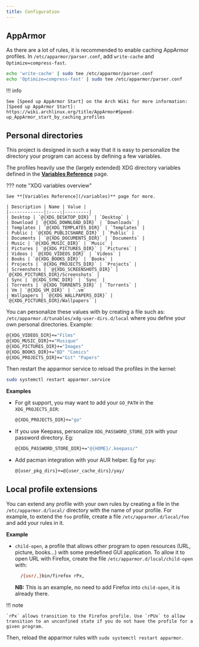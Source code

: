 ```yaml
---
title: Configuration
---
```


## AppArmor

As there are a lot of rules, it is recommended to enable caching AppArmor profiles.
In `/etc/apparmor/parser.conf`, add `write-cache` and `Optimize=compress-fast`.

```sh
echo 'write-cache' | sudo tee /etc/apparmor/parser.conf
echo 'Optimize=compress-fast' | sudo tee /etc/apparmor/parser.conf
```

!!! info

    See [Speed up AppArmor Start] on the Arch Wiki for more information:
    [Speed up AppArmor Start]: https://wiki.archlinux.org/title/AppArmor#Speed-up_AppArmor_start_by_caching_profiles


## Personal directories

This project is designed in such a way that it is easy to personalize the
directory your program can access by defining a few variables.

The profiles heavily use the (largely extended) XDG directory variables defined
in the **[Variables Reference](/variables)** page.

??? note "XDG variables overview"

    See **[Variables Reference](/variables)** page for more.

    | Description | Name | Value |
    |-------------|:----:|---------|
    | Desktop | `@{XDG_DESKTOP_DIR}` | `Desktop` |
    | Download | `@{XDG_DOWNLOAD_DIR}` | `Downloads` |
    | Templates | `@{XDG_TEMPLATES_DIR}` | `Templates` |
    | Public | `@{XDG_PUBLICSHARE_DIR}` | `Public` |
    | Documents | `@{XDG_DOCUMENTS_DIR}` | `Documents` |
    | Music | `@{XDG_MUSIC_DIR}` | `Music` |
    | Pictures | `@{XDG_PICTURES_DIR}` | `Pictures` |
    | Videos | `@{XDG_VIDEOS_DIR}` | `Videos` |
    | Books | `@{XDG_BOOKS_DIR}` | `Books` |
    | Projects | `@{XDG_PROJECTS_DIR}` | `Projects` |
    | Screenshots | `@{XDG_SCREENSHOTS_DIR}` | `@{XDG_PICTURES_DIR}/Screenshots` |
    | Sync | `@{XDG_SYNC_DIR}` | `Sync` |
    | Torrents | `@{XDG_TORRENTS_DIR}` | `Torrents` |
    | Vm | `@{XDG_VM_DIR}` | `.vm`
    | Wallpapers | `@{XDG_WALLPAPERS_DIR}` | `@{XDG_PICTURES_DIR}/Wallpapers` |

You can personalize these values with by creating a file such as:
`/etc/apparmor.d/tunables/xdg-user-dirs.d/local` where you define your own
personal directories. Example:
```sh
@{XDG_VIDEOS_DIR}+="Films"
@{XDG_MUSIC_DIR}+="Musique"
@{XDG_PICTURES_DIR}+="Images"
@{XDG_BOOKS_DIR}+="BD" "Comics"
@{XDG_PROJECTS_DIR}+="Git" "Papers"
```

Then restart the apparmor service to reload the profiles in the kernel:
```sh
sudo systemctl restart apparmor.service
```

**Examples**

- For git support, you may want to add your `GO_PATH` in the `XDG_PROJECTS_DIR`:
    ```sh
    @{XDG_PROJECTS_DIR}+="go"
    ```
- If you use Keepass, personalize `XDG_PASSWORD_STORE_DIR` with your password directory. Eg:
    ```sh
    @{XDG_PASSWORD_STORE_DIR}+="@{HOME}/.keepass/"
    ```
- Add pacman integration with your AUR helper. Eg for `yay`:
    ```sh
    @{user_pkg_dirs}+=@{user_cache_dirs}/yay/
    ```

## Local profile extensions

You can extend any profile with your own rules by creating a file in the 
`/etc/apparmor.d/local/` directory with the name of your profile. For example,
to extend the `foo` profile, create a file `/etc/apparmor.d/local/foo` and add
your rules in it.

**Example**

- `child-open`, a profile that allows other program to open resources (URL, 
  picture, books...) with some predefined GUI application. To allow it to open
  URL with Firefox, create the file `/etc/apparmor.d/local/child-open` with:
  ```sh
    /{usr/,}bin/firefox rPx,
  ```
  **NB:** This is an example, no need to add Firefox into `child-open`, it is already there.

!!! note

    `rPx` allows transition to the Firefox profile. Use `rPUx` to allow
    transition to an unconfined state if you do not have the profile for a
    given program.


Then, reload the apparmor rules with `sudo systemctl restart apparmor`.
